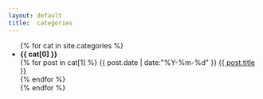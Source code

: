 ```yaml
---
layout: default
title:  categories
---
```


<ul>
{% for cat in site.categories %}
  <li><strong>{{ cat[0] }}</strong></li>
  {% for post in cat[1] %}
    <time>{{ post.date | date:"%Y-%m-%d" }}</time>
    <a href="{{ site.url }}{{ post.url }}">{{ post.title }}</a><br>
  {% endfor %}
  <br/>
{% endfor %}
</ul>